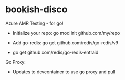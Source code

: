 # bookish-disco
Azure AMR Testing - for go! 


- Initialize your repo: go mod init github.com/my/repo

- Add go-redis: go get github.com/redis/go-redis/v9
- go get github.com/redis/go-redis-entraid

Go Proxy: 
- Updates to devcontainer to use go proxy and pull 